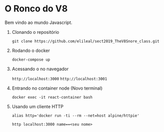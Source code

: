 # O Ronco do V8

Bem vindo ao mundo Javascript.

1. Clonando o repositório

    `
    git clone https://github.com/elileal/sect2019_TheV8Snore_class.git
    `
1. Rodando o docker

    `
    docker-compose up
    `
1. Acessando o no navegador

    `
    http://localhost:3000
    `
    `
    http://localhost:3001
    `
1. Entrando no container node (Novo terminal)
    
    `
    docker exec -it react-container bash
    `
1. Usando um cliente HTTP

    `
    alias http='docker run -ti --rm --net=host alpine/httpie'
    `

    `
    http localhost:3000 name==<seu nome>
    `

